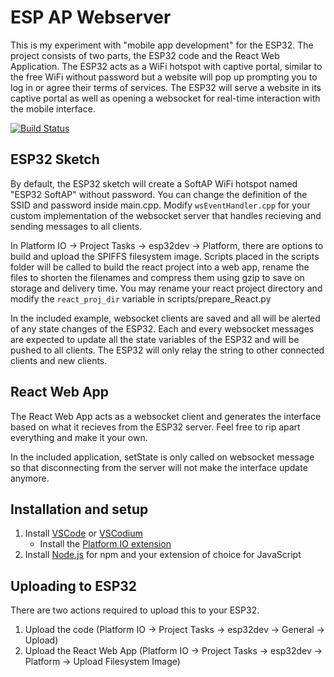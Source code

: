 # ESP AP Webserver

This is my experiment with "mobile app development" for the ESP32. The project consists of two parts, the ESP32 code and the React Web Application. The ESP32 acts as a WiFi hotspot with captive portal, similar to the free WiFi without password but a website will pop up prompting you to log in or agree their terms of services. The ESP32 will serve a website in its captive portal as well as opening a websocket for real-time interaction with the mobile interface.

[![Build Status](https://github.com/vsi5004/ESP32-DCC-Turnout-Controller/actions/workflows/main.yml/badge.svg)](https://github.com/vsi5004/ESP32-DCC-Turnout-Controller/actions)

## ESP32 Sketch

By default, the ESP32 sketch will create a SoftAP WiFi hotspot named "ESP32 SoftAP" without password. You can change the definition of the SSID and password inside main.cpp. Modify `wsEventHandler.cpp` for your custom implementation of the websocket server that handles recieving and sending messages to all clients.

In Platform IO -> Project Tasks -> esp32dev -> Platform, there are options to build and upload the SPIFFS filesystem image. Scripts placed in the scripts folder will be called to build the react project into a web app, rename the files to shorten the filenames and compress them using gzip to save on storage and delivery time. You may rename your react project directory and modify the `react_proj_dir` variable in scripts/prepare_React.py

In the included example, websocket clients are saved and all will be alerted of any state changes of the ESP32. Each and every websocket messages are expected to update all the state variables of the ESP32 and will be pushed to all clients. The ESP32 will only relay the string to other connected clients and new clients.

## React Web App

The React Web App acts as a websocket client and generates the interface based on what it recieves from the ESP32 server. Feel free to rip apart everything and make it your own.

In the included application, setState is only called on websocket message so that disconnecting from the server will not make the interface update anymore.

## Installation and setup

1. Install [VSCode](https://code.visualstudio.com/) or [VSCodium](https://vscodium.com/)
    * Install the [Platform IO extension](https://platformio.org/install/ide?install=vscode)
2. Install [Node.js](https://nodejs.org/en/) for npm and your extension of choice for JavaScript

## Uploading to ESP32

There are two actions required to upload this to your ESP32.

1. Upload the code (Platform IO -> Project Tasks -> esp32dev -> General -> Upload)
2. Upload the React Web App (Platform IO -> Project Tasks -> esp32dev -> Platform -> Upload Filesystem Image)
